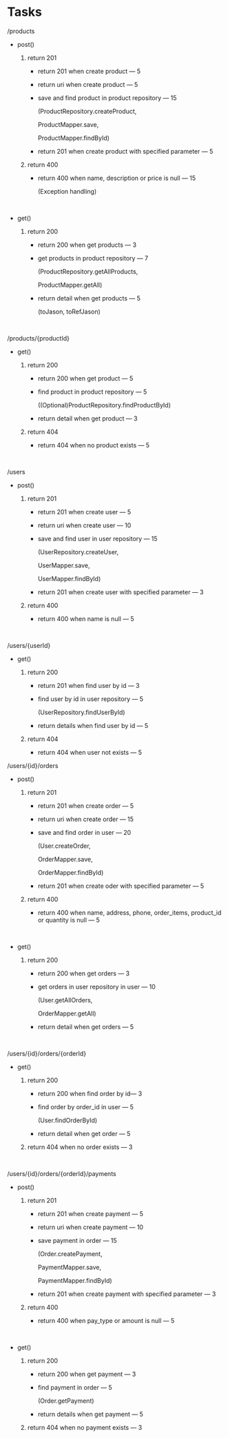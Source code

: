 # Tasks

/products

- post()

  1. return 201

     - return 201 when create product — 5

     - return uri when create product — 5

     - save and find product in product repository  — 15

       (ProductRepository.createProduct,

       ProductMapper.save,

       ProductMapper.findById)

     - return 201 when create product with specified parameter — 5

  2. return 400

     - return 400 when name, description or price is null — 15

       (Exception handling)

     ​

- get()

  1. return 200

     - return 200 when get products — 3

     - get products in product repository — 7

       (ProductRepository.getAllProducts,

       ProductMapper.getAll)

     - return detail when get products — 5

       (toJason, toRefJason)

       ​

/products/{productId}

- get()

  1. return 200

     - return 200 when get product — 5

     - find product in product repository  — 5

       ((Optional)ProductRepository.findProductById)

     - return detail when get product — 3

  2. return 404

     - return 404 when no product exists — 5

  ​

/users

- post()

  1. return 201

     - return 201 when create user — 5

     - return uri when create user — 10

     - save and find user in user repository  — 15

       (UserRepository.createUser,

       UserMapper.save,

       UserMapper.findById)

     - return 201 when create user with specified parameter — 3

  2. return 400

     - return 400 when name is null — 5

       ​

/users/{userId}

- get()

  1. return 200

     - return 201 when find user by id — 3

     - find user by id in user repository — 5

       (UserRepository.findUserById)

     - return details when find user by id — 5

  2. return 404

     - return 404 when user not exists — 5



/users/{id}/orders

- post()

  1. return 201

     - return 201 when create order — 5

     - return uri when create order — 15

     - save and find order in user — 20

       (User.createOrder,

       OrderMapper.save,

       OrderMapper.findById)

     - return 201 when create oder with specified parameter — 5

  2. return 400

     - return 400 when name, address, phone, order_items, product_id or quantity is null — 5

     ​

- get()

  1. return 200

     - return 200 when get orders — 3

     - get orders in user repository in user — 10

       (User.getAllOrders,

       OrderMapper.getAll)

     - return detail when get orders — 5

     ​

/users/{id}/orders/{orderId}

- get()

  1. return 200

     - return 200 when find order by id— 3

     - find order by order_id in user  — 5

       (User.findOrderById)

     - return detail when get order — 5

  2. return 404 when no order exists — 3

     ​

/users/{id}/orders/{orderId}/payments

- post()

  1. return 201

     - return 201 when create payment — 5

     - return uri when create payment — 10

     - save payment in order — 15

       (Order.createPayment,

       PaymentMapper.save,

       PaymentMapper.findById)

     - return 201 when create payment with specified parameter — 3

  2. return 400

     - return 400 when pay_type or amount is null — 5

     ​

- get()

  1. return 200

     - return 200 when get payment — 3

     - find payment in order — 5

       (Order.getPayment)

     - return details when get payment — 5

  2. return 404 when no payment exists — 3



